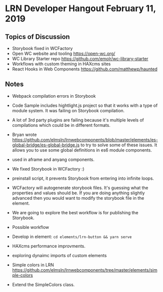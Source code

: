 # LRN Developer Hangout February 11, 2019

## Topics of Discussion

- Storybook fixed in WCFactory
- Open WC website and tooling https://open-wc.org/
- WC Library Starter repo https://github.com/emolr/wc-library-starter
- Workflows with custom theming in HAXcms sites
- React Hooks in Web Components https://github.com/matthewp/haunted


## Notes

- Webpack compilation errors in Storybook
 - Code Sample includes hightlight.js project so that it works with a type of module system.  It was failing on Storybook compilation.
 - A lot of 3rd party plugins are failing because it's multiple levels of compilations which could be in different formats.
 - Bryan wrote https://github.com/elmsln/lrnwebcomponents/blob/master/elements/es-global-bridge/es-global-bridge.js to try to solve some of these issues.  It allows you to use some global definitions in es6 module components.
  - used in aframe and anyang components.

- We fixed Storybook in WCFactory :)
 - preinstall script, it prevents Storybook from entering into infinite loops.
 - WCFactory will autogenerate storybook files. It's guessing what the properties and values should be.  If you are doing anything slightly advanced then you would want to modify the storybook file in the element.
 - We are going to explore the best workflow is for publishing the Storybook.
 - Possible workflow
  - Develop in element: `cd elements/lrn-button && yarn serve`


- HAXcms performance improvments.
 - exploring dynaimc imports of custom elements
 
 
- Simple colors in LRN https://github.com/elmsln/lrnwebcomponents/tree/master/elements/simple-colors
 - Extend the SimpleColors class.
